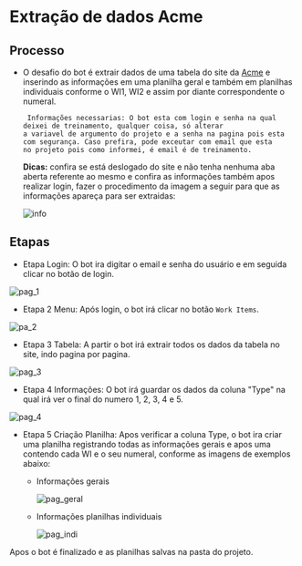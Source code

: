 # Extração de dados Acme

## Processo
* O desafio do bot é extrair dados de uma tabela do site da [Acme](https://acme-test.uipath.com/login)
e inserindo as informações em uma planilha geral e também em planilhas individuais conforme o WI1, WI2 e assim por diante correspondente o numeral.

       Informações necessarias: O bot esta com login e senha na qual deixei de treinamento, qualquer coisa, só alterar
      a variavel de argumento do projeto e a senha na pagina pois esta com segurança. Caso prefira, pode exceutar com email que esta
      no projeto pois como informei, é email é de treinamento.
      
   
   <b>Dicas:</b> confira se está deslogado do site e não tenha nenhuma aba aberta referente ao mesmo e confira as informações também apos realizar login, fazer o procedimento da imagem a seguir para que as informações apareça para ser extraidas:
       
   ![info](https://user-images.githubusercontent.com/80603255/167060400-65ee30bb-4805-4e95-9235-35fffc33ffab.jpg)


## Etapas

* Etapa Login: O bot ira digitar o email e senha do usuário e em seguida clicar no botão de login.

![pag_1](https://user-images.githubusercontent.com/80603255/167058131-62d315ae-d2fe-4859-be28-808f0fcf7a85.jpg)


* Etapa 2 Menu: Após login, o bot irá clicar no botão `Work Items`.

![pa_2](https://user-images.githubusercontent.com/80603255/167058365-c6792832-325d-48e5-b69a-fcc5dad6ac86.jpg)

* Etapa 3 Tabela: A partir o bot irá extrair todos os dados da tabela no site, indo pagina por pagina.

![pag_3](https://user-images.githubusercontent.com/80603255/167058461-93d2bf5c-75f5-40d3-bc2b-879b55d224b6.jpg)

* Etapa 4 Informações: O bot irá guardar os dados da coluna "Type" na qual irá ver o final do numero 1, 2, 3, 4 e 5.

![pag_4](https://user-images.githubusercontent.com/80603255/167058636-d84d8fa6-990a-4a67-9658-84952cb7d181.jpg)

* Etapa 5 Criação Planilha: Apos verificar a coluna Type, o bot ira criar uma planilha registrando todas as informações gerais
 e apos uma contendo cada WI e o seu numeral, conforme as imagens de exemplos abaixo:
 
    * Informações gerais
    
        ![pag_geral](https://user-images.githubusercontent.com/80603255/167058912-b93b1d3c-48a3-42cb-93e4-5b13ed92cc97.jpg)

    * Informações planilhas individuais
    
        ![pag_indi](https://user-images.githubusercontent.com/80603255/167058952-5c5db7c0-fe25-4716-8518-5f80161b954c.jpg)


Apos o bot é finalizado e as planilhas salvas na pasta do projeto.
